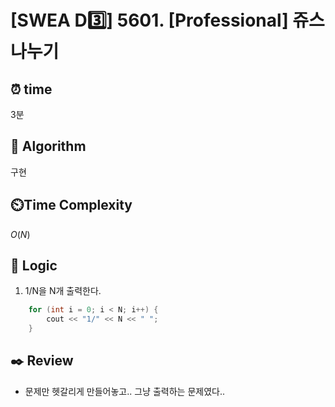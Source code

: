 # [SWEA D3️⃣] 5601. [Professional] 쥬스 나누기
 
## ⏰  **time**

3분

## :pushpin: **Algorithm**

구현

## ⏲️**Time Complexity**

$O(N)$

## :round_pushpin: **Logic**
1. 1/N을 N개 출력한다.
```cpp
	for (int i = 0; i < N; i++) {
		cout << "1/" << N << " ";
	}
```

## :black_nib: **Review**
- 문제만 헷갈리게 만들어놓고.. 그냥 출력하는 문제였다..
